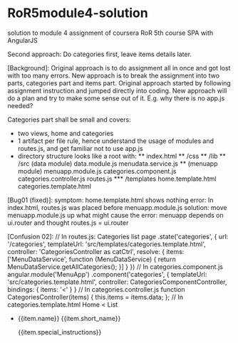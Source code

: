 # RoR5module4-solution
solution to module 4 assignment of coursera RoR 5th course SPA with AngularJS

Second approach: Do categories first, leave items details later.

[Background]: 
Original approach is to do assignment all in once and got lost with too many errors.
New approach is to break the assignment into two parts, categories part and items part.
Original approach started by following assignment instruction and jumped directly into coding.
New approach will do a plan and try to make some sense out of it. E.g. why there is no app.js needed? 

Categories part shall be small and covers:
* two views, home and categories
* 1 artifact per file rule, hence understand the usage of modules and routes.js, and get familiar not to use app.js
* directory structure looks like a root with: 
** index.html
** /css
** /lib
** /src (data module) data.module.js menudata.service.js
**      (menuapp module) menuapp.module.js categories.component.js categories.controller.js routes.js
*** /templates home.template.html categories.template.html

[Bug01 (fixed)]:
symptom: home.template.html shows nothing
error: In index.html, routes.js was placed before menuapp.module.js
solution: move menuapp.module.js up
what might cause the error: menuapp depends on ui.router and thought routes.js = ui.router

[Confusion 02]:
  // In routes.js: Categories list page
  .state('categories', {
    url: '/categories',
    templateUrl: 'src/templates/categories.template.html',
    controller: 'CategoriesController as catCtrl',
    resolve: {
      items: ['MenuDataService', function (MenuDataService) {
        return MenuDataService.getAllCategories();
      }]
    }
  })
  // In categories.component.js
  angular.module('MenuApp')
  .component('categories', {
    templateUrl: 'src/categories.template.html',
    controller: CategoriesComponentController,
    bindings: { items: '<' }
  }
  // In categories.controller.js
  function CategoriesController(items) {
    this.items = items.data;
  };
  // In categories.template.html
  <a ui-sref="home">Home</a> &lt; <span>List</span>

<ul>
<li ng-repeat="item in catCtrl.items" 
	ui-sref="categories.items({catId: item.short_name})"
    <h4>{{item.name}} {{item.short_name}} </h4>
    <p>
      {{item.special_instructions}}
    </p>
</li>
</ul>
	 <ui-view></ui-view>
  
  
